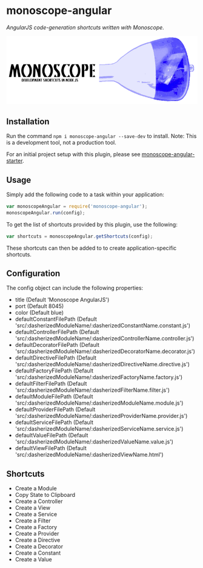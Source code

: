 # monoscope-angular
*AngularJS code-generation shortcuts written with Monoscope.*

![alt tag](https://raw.githubusercontent.com/1337programming/monoscope/master/logo-banner.png)

## Installation
Run the command `npm i monoscope-angular --save-dev` to install. Note: This is a development tool, not a production tool.

For an initial project setup with this plugin, please see [monoscope-angular-starter](https://github.com/1337programming/monoscope-angular-starter "Monoscope Angular Starter").
## Usage
Simply add the following code to a task within your application:
```javascript
var monoscopeAngular = require('monoscope-angular');
monoscopeAngular.run(config);
```
To get the list of shortcuts provided by this plugin, use the following:
```javascript
var shortcuts = monoscopeAngular.getShortcuts(config);
```
These shortcuts can then be added to to create application-specific shortcuts.
## Configuration
The config object can include the following properties:
 - title (Default 'Monoscope AngularJS')
 - port (Default 8045)
 - color (Default blue)
 - defaultConstantFilePath (Default 'src/:dasherizedModuleName/:dasherizedConstantName.constant.js')
 - defaultControllerFilePath (Default 'src/:dasherizedModuleName/:dasherizedControllerName.controller.js')
 - defaultDecoratorFilePath (Default 'src/:dasherizedModuleName/:dasherizedDecoratorName.decorator.js')
 - defaultDirectiveFilePath (Default 'src/:dasherizedModuleName/:dasherizedDirectiveName.directive.js')
 - defaultFactoryFilePath (Default 'src/:dasherizedModuleName/:dasherizedFactoryName.factory.js')
 - defaultFilterFilePath (Default 'src/:dasherizedModuleName/:dasherizedFilterName.filter.js')
 - defaultModuleFilePath (Default 'src/:dasherizedModuleName/:dasherizedModuleName.module.js')
 - defaultProviderFilePath (Default 'src/:dasherizedModuleName/:dasherizedProviderName.provider.js')
 - defaultServiceFilePath (Default 'src/:dasherizedModuleName/:dasherizedServiceName.service.js')
 - defaultValueFilePath (Default 'src/:dasherizedModuleName/:dasherizedValueName.value.js')
 - defaultViewFilePath (Default 'src/:dasherizedModuleName/:dasherizedViewName.html')
 
## Shortcuts
 - Create a Module
 - Copy State to Clipboard
 - Create a Controller
 - Create a View
 - Create a Service
 - Create a Filter
 - Create a Factory
 - Create a Provider
 - Create a Directive
 - Create a Decorator
 - Create a Constant
 - Create a Value
 
